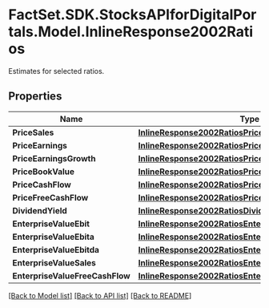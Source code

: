 # FactSet.SDK.StocksAPIforDigitalPortals.Model.InlineResponse2002Ratios
Estimates for selected ratios.

## Properties

Name | Type | Description | Notes
------------ | ------------- | ------------- | -------------
**PriceSales** | [**InlineResponse2002RatiosPriceSales**](InlineResponse2002RatiosPriceSales.md) |  | [optional] 
**PriceEarnings** | [**InlineResponse2002RatiosPriceEarnings**](InlineResponse2002RatiosPriceEarnings.md) |  | [optional] 
**PriceEarningsGrowth** | [**InlineResponse2002RatiosPriceEarningsGrowth**](InlineResponse2002RatiosPriceEarningsGrowth.md) |  | [optional] 
**PriceBookValue** | [**InlineResponse2002RatiosPriceBookValue**](InlineResponse2002RatiosPriceBookValue.md) |  | [optional] 
**PriceCashFlow** | [**InlineResponse2002RatiosPriceCashFlow**](InlineResponse2002RatiosPriceCashFlow.md) |  | [optional] 
**PriceFreeCashFlow** | [**InlineResponse2002RatiosPriceFreeCashFlow**](InlineResponse2002RatiosPriceFreeCashFlow.md) |  | [optional] 
**DividendYield** | [**InlineResponse2002RatiosDividendYield**](InlineResponse2002RatiosDividendYield.md) |  | [optional] 
**EnterpriseValueEbit** | [**InlineResponse2002RatiosEnterpriseValueEbit**](InlineResponse2002RatiosEnterpriseValueEbit.md) |  | [optional] 
**EnterpriseValueEbita** | [**InlineResponse2002RatiosEnterpriseValueEbita**](InlineResponse2002RatiosEnterpriseValueEbita.md) |  | [optional] 
**EnterpriseValueEbitda** | [**InlineResponse2002RatiosEnterpriseValueEbitda**](InlineResponse2002RatiosEnterpriseValueEbitda.md) |  | [optional] 
**EnterpriseValueSales** | [**InlineResponse2002RatiosEnterpriseValueSales**](InlineResponse2002RatiosEnterpriseValueSales.md) |  | [optional] 
**EnterpriseValueFreeCashFlow** | [**InlineResponse2002RatiosEnterpriseValueFreeCashFlow**](InlineResponse2002RatiosEnterpriseValueFreeCashFlow.md) |  | [optional] 

[[Back to Model list]](../README.md#documentation-for-models) [[Back to API list]](../README.md#documentation-for-api-endpoints) [[Back to README]](../README.md)

